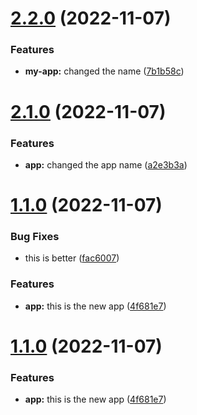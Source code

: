 # [2.2.0](https://github.com/MurrayJack/nx-build-poc/compare/v2.1.0...v2.2.0) (2022-11-07)


### Features

* **my-app:** changed the name ([7b1b58c](https://github.com/MurrayJack/nx-build-poc/commit/7b1b58cf2f6f8aec20bd75625ad7c62ed62cdb60))

# [2.1.0](https://github.com/MurrayJack/nx-build-poc/compare/v2.0.0...v2.1.0) (2022-11-07)


### Features

* **app:** changed the app name ([a2e3b3a](https://github.com/MurrayJack/nx-build-poc/commit/a2e3b3ac52cc36d375de263730d8e92a90ef8b1e))

# [1.1.0](https://github.com/MurrayJack/nx-build-poc/compare/v1.0.0...v1.1.0) (2022-11-07)


### Bug Fixes

* this is better ([fac6007](https://github.com/MurrayJack/nx-build-poc/commit/fac600778808991b1e91db49fa33a1375959a3bc))


### Features

* **app:** this is the new app ([4f681e7](https://github.com/MurrayJack/nx-build-poc/commit/4f681e761e1580b8ab77b89da2699c2a62cd669f))

# [1.1.0](https://github.com/MurrayJack/nx-build-poc/compare/v1.0.0...v1.1.0) (2022-11-07)


### Features

* **app:** this is the new app ([4f681e7](https://github.com/MurrayJack/nx-build-poc/commit/4f681e761e1580b8ab77b89da2699c2a62cd669f))
